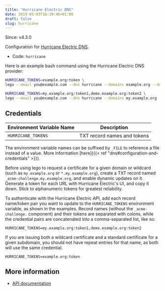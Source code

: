 ```yaml
---
title: "Hurricane Electric DNS"
date: 2019-03-03T16:39:46+01:00
draft: false
slug: hurricane
---
```


<!-- THIS DOCUMENTATION IS AUTO-GENERATED. PLEASE DO NOT EDIT. -->
<!-- providers/dns/hurricane/hurricane.toml -->
<!-- THIS DOCUMENTATION IS AUTO-GENERATED. PLEASE DO NOT EDIT. -->

Since: v4.3.0

Configuration for [Hurricane Electric DNS](https://dns.he.net/).


<!--more-->

- Code: `hurricane`

Here is an example bash command using the Hurricane Electric DNS provider:

```bash
HURRICANE_TOKENS=example.org:token \
lego --email you@example.com --dns hurricane --domains example.org --domains '*.example.org run'

HURRICANE_TOKENS=my.example.org:token1,demo.example.org:token2 \
lego --email you@example.com --dns hurricane --domains my.example.org --domains demo.example.org
```




## Credentials

| Environment Variable Name | Description |
|-----------------------|-------------|
| `HURRICANE_TOKENS` | TXT record names and tokens |

The environment variable names can be suffixed by `_FILE` to reference a file instead of a value.
More information [here]({{< ref "dns#configuration-and-credentials" >}}).



Before using lego to request a certificate for a given domain or wildcard (such as `my.example.org` or `*.my.example.org`),
create a TXT record named `_acme-challenge.my.example.org`, and enable dynamic updates on it.
Generate a token for each URL with Hurricane Electric's UI, and copy it down.
Stick to alphanumeric tokens for greatest reliability.

To authenticate with the Hurricane Electric API,
add each record name/token pair you want to update to the `HURRICANE_TOKENS` environment variable, as shown in the examples.
Record names (without the `_acme-challenge.` component) and their tokens are separated with colons,
while the credential pairs are concatenated into a comma-separated list, like so:

```
HURRICANE_TOKENS=my.example.org:token1,demo.example.org:token2
```

If you are issuing both a wildcard certificate and a standard certificate for a given subdomain,
you should not have repeat entries for that name, as both will use the same credential.

```
HURRICANE_TOKENS=example.org:token
```



## More information

- [API documentation](https://dns.he.net/)

<!-- THIS DOCUMENTATION IS AUTO-GENERATED. PLEASE DO NOT EDIT. -->
<!-- providers/dns/hurricane/hurricane.toml -->
<!-- THIS DOCUMENTATION IS AUTO-GENERATED. PLEASE DO NOT EDIT. -->
